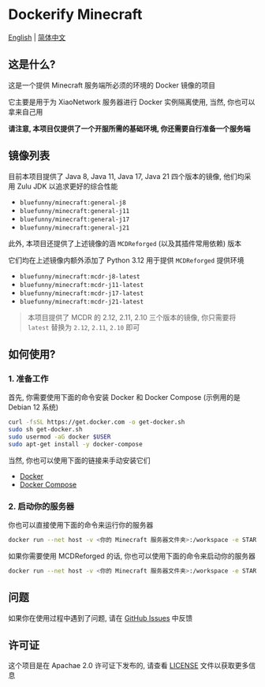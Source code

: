 # Dockerify Minecraft

[English](README.md) | [简体中文](README_cn.md)

## 这是什么?

这是一个提供 Minecraft 服务端所必须的环境的 Docker 镜像的项目

它主要是用于为 XiaoNetwork 服务器进行 Docker 实例隔离使用, 当然, 你也可以拿来自己用

**请注意, 本项目仅提供了一个开服所需的基础环境, 你还需要自行准备一个服务端**

## 镜像列表

目前本项目提供了 Java 8, Java 11, Java 17, Java 21 四个版本的镜像, 他们均采用 Zulu JDK 以追求更好的综合性能

- `bluefunny/minecraft:general-j8`
- `bluefunny/minecraft:general-j11`
- `bluefunny/minecraft:general-j17`
- `bluefunny/minecraft:general-j21`

此外, 本项目还提供了上述镜像的涵 `MCDReforged` (以及其插件常用依赖) 版本

它们均在上述镜像内额外添加了 Python 3.12 用于提供 `MCDReforged` 提供环境

- `bluefunny/minecraft:mcdr-j8-latest`
- `bluefunny/minecraft:mcdr-j11-latest`
- `bluefunny/minecraft:mcdr-j17-latest`
- `bluefunny/minecraft:mcdr-j21-latest`

> 本项目提供了 MCDR 的 2.12, 2.11, 2.10 三个版本的镜像, 你只需要将 `latest` 替换为 `2.12`, `2.11`, `2.10` 即可

## 如何使用?

### 1. 准备工作

首先, 你需要使用下面的命令安装 Docker 和 Docker Compose (示例用的是 Debian 12 系统)

```bash
curl -fsSL https://get.docker.com -o get-docker.sh
sudo sh get-docker.sh
sudo usermod -aG docker $USER
sudo apt-get install -y docker-compose
```

当然, 你也可以使用下面的链接来手动安装它们

- [Docker](https://docs.docker.com/get-docker/)
- [Docker Compose](https://docs.docker.com/compose/install/)

### 2. 启动你的服务器

你也可以直接使用下面的命令来运行你的服务器

```bash
docker run --net host -v <你的 Minecraft 服务器文件夹>:/workspace -e STARTUP_CMD="java -jar <你的 Minecraft 服务端核心文件名>" bluefunny/minecraft:general-j21
```

如果你需要使用 MCDReforged 的话, 你也可以使用下面的命令来启动你的服务器

```bash
docker run --net host -v <你的 Minecraft 服务器文件夹>:/workspace -e STARTUP_CMD="python3.12 mcdreforged" bluefunny/minecraft:mcdr-j21-latest
```

## 问题

如果你在使用过程中遇到了问题, 请在 [GitHub Issues](https://github.com/XiaoNetworkProject/minecraft-docker/issues) 中反馈

## 许可证

这个项目是在 Apachae 2.0 许可证下发布的, 请查看 [LICENSE](LICENSE) 文件以获取更多信息
